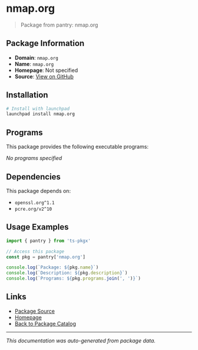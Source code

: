 # nmap.org

> Package from pantry: nmap.org

## Package Information

- **Domain**: `nmap.org`
- **Name**: `nmap.org`
- **Homepage**: Not specified
- **Source**: [View on GitHub](https://github.com/pkgxdev/pantry/tree/main/projects/nmap.org/package.yml)

## Installation

```bash
# Install with launchpad
launchpad install nmap.org
```

## Programs

This package provides the following executable programs:

*No programs specified*

## Dependencies

This package depends on:

- `openssl.org^1.1`
- `pcre.org/v2^10`

## Usage Examples

```typescript
import { pantry } from 'ts-pkgx'

// Access this package
const pkg = pantry['nmap.org']

console.log(`Package: ${pkg.name}`)
console.log(`Description: ${pkg.description}`)
console.log(`Programs: ${pkg.programs.join(', ')}`)
```

## Links

- [Package Source](https://github.com/pkgxdev/pantry/tree/main/projects/nmap.org/package.yml)
- [Homepage](#)
- [Back to Package Catalog](../../package-catalog.md)

---

*This documentation was auto-generated from package data.*
